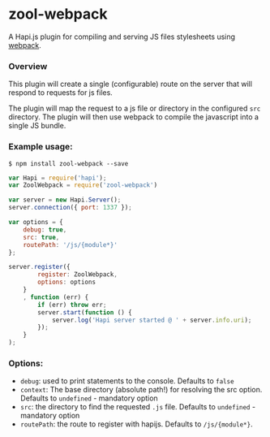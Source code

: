 # zool-webpack

A Hapi.js plugin for compiling and serving JS files stylesheets using [webpack](https://github.com/webpack/webpack).

### Overview

This plugin will create a single (configurable) route on the server that will respond to requests for js files. 

The plugin will map the request to a js file or directory in the configured `src` directory. The plugin will then use webpack to compile the javascript into a single JS bundle. 


### Example usage:

```shell
$ npm install zool-webpack --save
```

```javascript
var Hapi = require('hapi');
var ZoolWebpack = require('zool-webpack')

var server = new Hapi.Server();
server.connection({ port: 1337 });

var options = {
    debug: true,
    src: true,
    routePath: '/js/{module*}'
};

server.register({
        register: ZoolWebpack,
        options: options
    }
    , function (err) {
        if (err) throw err;
        server.start(function () {
            server.log('Hapi server started @ ' + server.info.uri);
        });
    }
);
```

### Options:

* `debug`: used to print statements to the console. Defaults to `false`
* `context`: The base directory (absolute path!) for resolving the src option. Defaults to `undefined` - mandatory option
* `src`: the directory to find the requested `.js` file. Defaults to `undefined` - mandatory option
* `routePath`: the route to register with hapijs. Defaults to `/js/{module*}`. 
